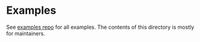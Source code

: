 # Examples

See [examples repo](https://github.com/livestorejs/examples) for all examples. The contents of this directory is mostly for maintainers.
